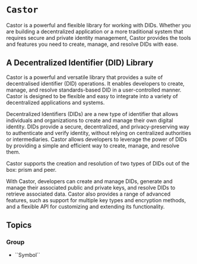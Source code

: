 # ``Castor``

Castor is a powerful and flexible library for working with DIDs. Whether you are building a decentralized application or a more traditional system that requires secure and private identity management, Castor provides the tools and features you need to create, manage, and resolve DIDs with ease.

## A Decentralized Identifier (DID) Library

Castor is a powerful and versatile library that provides a suite of decentralised identifier (DID) operations. It enables developers to create, manage, and resolve standards-based DID in a user-controlled manner. Castor is designed to be flexible and easy to integrate into a variety of decentralized applications and systems.

Decentralized Identifiers (DIDs) are a new type of identifier that allows individuals and organizations to create and manage their own digital identity. DIDs provide a secure, decentralized, and privacy-preserving way to authenticate and verify identity, without relying on centralized authorities or intermediaries. Castor allows developers to leverage the power of DIDs by providing a simple and efficient way to create, manage, and resolve them.

Castor supports the creation and resolution of two types of DIDs out of the box: prism and peer.

With Castor, developers can create and manage DIDs, generate and manage their associated public and private keys, and resolve DIDs to retrieve associated data. Castor also provides a range of advanced features, such as support for multiple key types and encryption methods, and a flexible API for customizing and extending its functionality.

## Topics

### <!--@START_MENU_TOKEN@-->Group<!--@END_MENU_TOKEN@-->

- <!--@START_MENU_TOKEN@-->``Symbol``<!--@END_MENU_TOKEN@-->
